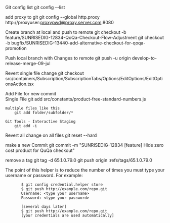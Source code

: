 


Git config list
git config --list

add proxy to git
git config --global http.proxy http://proxyuser:proxypwd@proxy.server.com:8080

Create branch at local and push to remote
    git checkout -b feature/SUNRISEDIG-12834-QoQa-Checkout-Flow-Adjustment
    git checkout -b bugfix/SUNRISEDIG-13440-add-alternative-checkout-for-qoqa-promotion

Push local branch with Changes to remote
    git push -u origin develop-to-release-merge-09-jul
    
    
Revert single file change
    git checkout src/containers/Subscription/SubscriptionTabs/Options/EditOptions/EditOptionsAction.tsx

Add File for new commit    
    Single File
        git add src/constants/product-free-standard-numbers.js

    multiple files like this
        git add folder/subfolder/*
        
    Git Tools - Interactive Staging
        git add -i

Revert all change on all files
git reset --hard
    
    
make a new Commit
    git commit -m "SUNRISEDIG-12834 [feature] Hide zero cost product for QuQa checkout"
    
remove a tag
    git tag -d 65.1.0.79.0
    git push origin :refs/tags/65.1.0.79.0


The point of this helper is to reduce the number of times you must type your username or
       password. For example:

           $ git config credential.helper store
           $ git push http://example.com/repo.git
           Username: <type your username>
           Password: <type your password>

           [several days later]
           $ git push http://example.com/repo.git
           [your credentials are used automatically]



